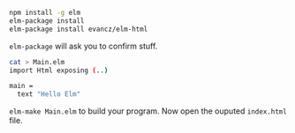 ```sh
npm install -g elm
elm-package install
elm-package install evancz/elm-html
```

`elm-package` will ask you to confirm stuff.

```sh
cat > Main.elm
import Html exposing (..)

main =
  text "Hello Elm"
```

`elm-make Main.elm` to build your program. Now open the ouputed `index.html`
file.
